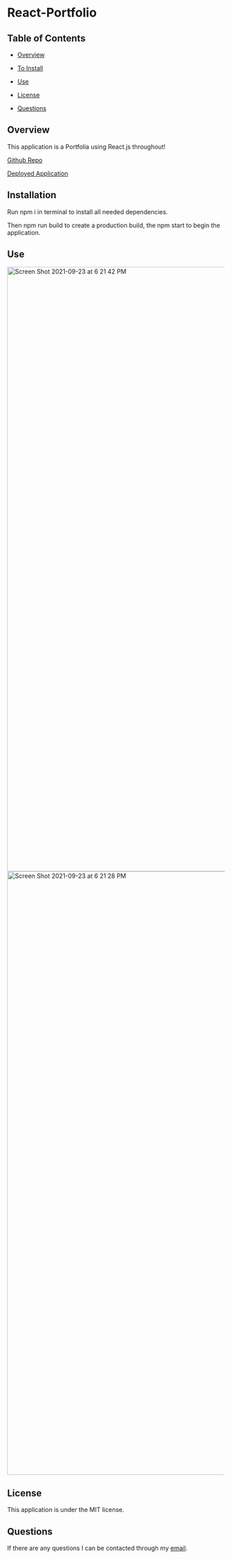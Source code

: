 # React-Portfolio

## Table of Contents

* [Overview](#overview)

* [To Install](#installation)

* [Use](#use)

* [License](#license)

* [Questions](#questions)

## Overview

This application is a Portfolia using React.js throughout!

[Github Repo](https://github.com/tloyzelle/React-Portfolio)

[Deployed Application](https://tloyzelle.github.io/ReactPortfolio)

## Installation

Run npm i in terminal to install all needed dependencies. 

Then npm run build to create a production build, the npm start to begin the application.

## Use

<img width="1400" alt="Screen Shot 2021-09-23 at 6 21 42 PM" src="https://user-images.githubusercontent.com/82417321/134591745-7aa0cabe-1337-44c2-bd4d-d275db4b01c8.png">

<img width="1398" alt="Screen Shot 2021-09-23 at 6 21 28 PM" src="https://user-images.githubusercontent.com/82417321/134591736-c2630dbb-ef0c-44de-a41c-ef242ef8d441.png">

## License
This application is under the MIT license.

## Questions
If there are any questions I can be contacted through my [email](tloyzelle@gmail.com).
